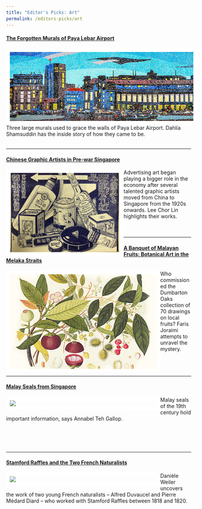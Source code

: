 ```yaml
---
title: "Editor's Picks: Art"
permalink: /editors-picks/art
---
```

#### [The Forgotten Murals of Paya Lebar Airport](https://biblioasia.nlb.gov.sg/vol-17/issue-2/jul-sep-2021/murals)
<img src=" /images/vol-17-issue-2/murals/Mural_Main2.jpg"  style="float:left; width:500px; border:10px solid #FFFFFF"> Three large murals used to grace the walls of Paya Lebar Airport. Dahlia Shamsuddin has the inside story of how they came to be.
<br>
<br>
 <hr>

#### [Chinese Graphic Artists in Pre-war Singapore](https://biblioasia.nlb.gov.sg/vol-17/issue-2/jul-sep-2021/chinese-artists)<br>
<img src="/images/vol-17-issue-2/chinesegraphic/ChineseGraphic_Main.jpg"  style="float:left; width:300px; border:10px solid #FFFFFF"> Advertising art began playing a bigger role in the economy after several talented graphic artists moved from China to Singapore from the 1920s onwards. Lee Chor Lin highlights their works.
<br>
<br>
<br>
<hr>

#### [A Banquet of Malayan Fruits: Botanical Art in the Melaka Straits](https://biblioasia.nlb.gov.sg/vol-17/issue-1/apr-jun-2021/malayan-fruits)
<img src="/images/Vol-17-issue-1/malayan-fruits/mangosteens.jpg" style="float:left; width:400px; border:10px solid #FFFFFF">Who commissioned the Dumbarton Oaks collection of 70 drawings on local fruits? Faris Joraimi attempts to unravel the mystery.<br>
<br>
<br>
<br>
 <hr>

#### [Malay Seals from Singapore](https://biblioasia.nlb.gov.sg/vol-16/issue-1/apr-jun-2020/malay-seals)

<img src="/images/Vol-16-issue-1/malay-seals/sultan-ali.png" style="float:left; width:400px; border:10px solid #FFFFFF">	Malay seals of the 19th century hold important information, says Annabel Teh Gallop.																																																								
	<br>
	<br>
<br>
<br>
 <hr>																																																											
				

#### [Stamford Raffles and the Two French Naturalists](https://biblioasia.nlb.gov.sg/vol-16/issue-2/jul-sep-2020/raffles)
<img src= "/images/Vol-16-issue-2/raffles/storkk.jpg"  style="float:left; width:400px; border:10px solid #FFFFFF">Danièle Weiler uncovers the work of two young French naturalists – Alfred Duvaucel and Pierre Médard Diard – who worked with Stamford Raffles between 1818 and 1820.